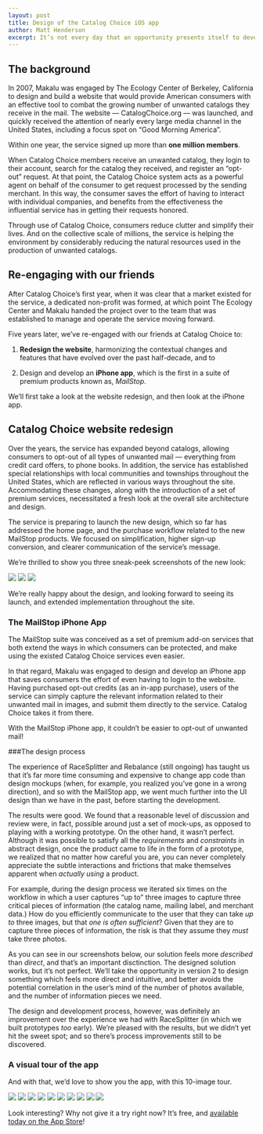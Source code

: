 ```yaml
---
layout: post
title: Design of the Catalog Choice iOS app
author: Matt Henderson
excerpt: It’s not every day that an opportunity presents itself to develop a product for an audience of **1.5 million people**. But that’s exactly what happened at Makalu, as we were engaged to develop the iPhone component of Catalog Choice’s new suite of premium services.
---
```


## The background

In 2007, Makalu was engaged by The Ecology Center of Berkeley, California to design and build a website that would provide American consumers with an effective tool to combat the growing number of unwanted catalogs they receive in the mail. The website — CatalogChoice.org — was launched, and quickly received the attention of nearly every large media channel in the United States, including a  focus spot on “Good Morning America”.

Within one year, the service signed up more than **one million members**.

When Catalog Choice members receive an unwanted catalog, they login to their account, search for the catalog they received, and register an “opt-out” request. At that point, the Catalog Choice system acts as a powerful agent on behalf of the consumer to get request processed by the sending merchant. In this way, the consumer saves the effort of having to interact with individual companies, and benefits from the effectiveness the influential service has in getting their requests honored.

Through use of Catalog Choice, consumers reduce clutter and simplify their lives. And on the collective scale of millions, the service is helping the environment by considerably reducing the natural resources used in the production of unwanted catalogs.

## Re-engaging with our friends

After Catalog Choice’s first year, when it was clear that a market existed for the service, a dedicated non-profit was formed, at which point The Ecology Center and Makalu handed the project over to the team that was established to manage and operate the service moving forward.

Five years later, we’ve re-engaged with our friends at Catalog Choice to:

1. **Redesign the website**, harmonizing the contextual changes and features that have evolved over the past half-decade, and to

2. Design and develop an **iPhone app**, which is the first in a suite of premium products known as, *MailStop*.

We’ll first take a look at the website redesign, and then look at the iPhone app.

## Catalog Choice website redesign

Over the years, the service has expanded beyond catalogs, allowing consumers to opt-out of all types of unwanted mail — everything from credit card offers, to phone books. In addition, the service has established special relationships with local communities and townships throughout the United States, which are reflected in various ways throughout the site. Accommodating these changes, along with the introduction of a set of premium services, necessitated a fresh look at the overall site architecture and design.

The service is preparing to launch the new design, which so far has addressed the home page, and the purchase workflow related to the new MailStop products. We focused on simplification, higher sign-up conversion, and clearer communication of the service’s message.

We’re thrilled to show you three sneak-peek screenshots of the new look:

<img src="http://files.dafacto.com/content/images/makalu/catalogchoice/web-01.png">

<img src="http://files.dafacto.com/content/images/makalu/catalogchoice/web-02.png">

<img src="http://files.dafacto.com/content/images/makalu/catalogchoice/web-03.png">

We’re really happy about the design, and looking forward to seeing its launch, and extended implementation throughout the site.

### The MailStop iPhone App

The MailStop suite was conceived as a set of premium add-on services that both extend the ways in which consumers can be protected, and make using the existed Catalog Choice services even easier.

In that regard, Makalu was engaged to design and develop an iPhone app that saves consumers the effort of even having to login to the website. Having purchased opt-out credits (as an in-app purchase), users of the service can simply capture the relevant information related to their unwanted mail in images, and submit them directly to the service. Catalog Choice takes it from there.

With the MailStop iPhone app, it couldn’t be easier to opt-out of unwanted mail!

###The design process

The experience of RaceSplitter and Rebalance (still ongoing) has taught us that it’s far more time consuming and expensive to change app code than design mockups (when, for example, you realized you’ve gone in a wrong direction), and so with the MailStop app, we went much further into the UI design than we have in the past, before starting the development.

The results were good. We found that a reasonable level of discussion and review were, in fact, possible around just a set of mock-ups, as opposed to playing with a working prototype. On the other hand, it wasn’t perfect. Although it was possible to satisfy all the *requirements* and *constraints* in abstract design, once the product came to life in the form of a prototype, we realized that no matter how careful you are, you can never completely appreciate the subtle interactions and frictions that make themselves apparent when *actually using* a product.

For example, during the design process we iterated six times on the workflow in which a user captures “up to” three images to capture three critical pieces of information (the catalog name, mailing label, and merchant data.) How do you efficiently communicate to the user that they can take *up to* three images, but that *one is often sufficient*? Given that they are to capture three pieces of information, the risk is that they assume they *must* take three photos.

As you can see in our screenshots below, our solution feels more *described* than *direct*, and that’s an important disctinction. The designed solution works, but it’s not perfect. We’ll take the opportunity in version 2 to design something which feels more direct and intuitive, and better avoids the potential correlation in the user’s mind of the number of photos available, and the number of information pieces we need.

The design and development process, however, was definitely an improvement over the experience we had with RaceSplitter (in which we built prototypes *too* early). We’re pleased with the results, but we didn’t yet hit the sweet spot; and so there’s process improvements still to be discovered.

### A visual tour of the app

And with that, we’d love to show you the app, with this 10-image tour.

<img src="http://files.dafacto.com/content/images/makalu/catalogchoice/iphone-01.png">

<img src="http://files.dafacto.com/content/images/makalu/catalogchoice/iphone-02.png">

<img src="http://files.dafacto.com/content/images/makalu/catalogchoice/iphone-03.png">

<img src="http://files.dafacto.com/content/images/makalu/catalogchoice/iphone-04.png">

<img src="http://files.dafacto.com/content/images/makalu/catalogchoice/iphone-05.png">

<img src="http://files.dafacto.com/content/images/makalu/catalogchoice/iphone-06.png">

<img src="http://files.dafacto.com/content/images/makalu/catalogchoice/iphone-07.png">

<img src="http://files.dafacto.com/content/images/makalu/catalogchoice/iphone-08.png">

<img src="http://files.dafacto.com/content/images/makalu/catalogchoice/iphone-09.png">

<img src="http://files.dafacto.com/content/images/makalu/catalogchoice/iphone-10.png">

Look interesting? Why not give it a try right now? It’s free, and [available today on the App Store](http://bit.ly/mailstopapp)!